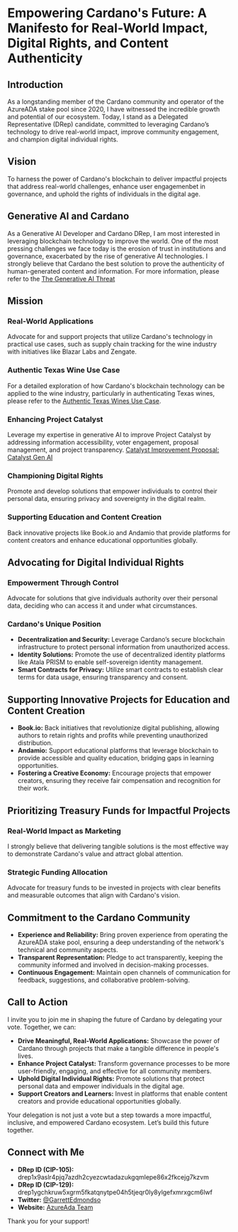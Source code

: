 # Empowering Cardano's Future: A Manifesto for Real-World Impact, Digital Rights, and Content Authenticity

## Introduction

As a longstanding member of the Cardano community and operator of the AzureADA stake pool since 2020, I have witnessed the incredible growth and potential of our ecosystem. Today, I stand as a Delegated Representative (DRep) candidate, committed to leveraging Cardano’s technology to drive real-world impact, improve community engagement, and champion digital individual rights.

## Vision

To harness the power of Cardano's blockchain to deliver impactful projects that address real-world challenges, enhance user engagemenbet in governance, and uphold the rights of individuals in the digital age.

## Generative AI and Cardano

As a Generative AI Developer and Cardano DRep, I am most interested in leveraging blockchain technology to improve the world. One of the most pressing challenges we face today is the erosion of trust in institutions and governance, exacerbated by the rise of generative AI technologies. I strongly believe that Cardano the best solution to prove the authenticity of human-generated content and information. For more information, please refer to the [The Generative AI Threat](/Use_Cases/Gen_AI_Threat.md)

## Mission

### Real-World Applications
Advocate for and support projects that utilize Cardano's technology in practical use cases, such as supply chain tracking for the wine industry with initiatives like Blazar Labs and Zengate.

### Authentic Texas Wine Use Case

For a detailed exploration of how Cardano's blockchain technology can be applied to the wine industry, particularly in authenticating Texas wines, please refer to the [Authentic Texas Wines Use Case](/Use_Cases/Authentic_Texas_Wine.md).

### Enhancing Project Catalyst
Leverage my expertise in generative AI to improve Project Catalyst by addressing information accessibility, voter engagement, proposal management, and project transparency. [Catalyst Improvement Proposal: Catalyst Gen AI](/Use_Cases/Catalyst_Gen_AI.md)

### Championing Digital Rights
Promote and develop solutions that empower individuals to control their personal data, ensuring privacy and sovereignty in the digital realm.

### Supporting Education and Content Creation
Back innovative projects like Book.io and Andamio that provide platforms for content creators and enhance educational opportunities globally.

## Advocating for Digital Individual Rights

### Empowerment Through Control
Advocate for solutions that give individuals authority over their personal data, deciding who can access it and under what circumstances.

### Cardano's Unique Position

- **Decentralization and Security:** Leverage Cardano’s secure blockchain infrastructure to protect personal information from unauthorized access.
- **Identity Solutions:** Promote the use of decentralized identity platforms like Atala PRISM to enable self-sovereign identity management.
- **Smart Contracts for Privacy:** Utilize smart contracts to establish clear terms for data usage, ensuring transparency and consent.

## Supporting Innovative Projects for Education and Content Creation

- **Book.io:** Back initiatives that revolutionize digital publishing, allowing authors to retain rights and profits while preventing unauthorized distribution.
- **Andamio:** Support educational platforms that leverage blockchain to provide accessible and quality education, bridging gaps in learning opportunities.
- **Fostering a Creative Economy:** Encourage projects that empower creators, ensuring they receive fair compensation and recognition for their work.

## Prioritizing Treasury Funds for Impactful Projects

### Real-World Impact as Marketing
I strongly believe that delivering tangible solutions is the most effective way to demonstrate Cardano's value and attract global attention.

### Strategic Funding Allocation
Advocate for treasury funds to be invested in projects with clear benefits and measurable outcomes that align with Cardano's vision.


## Commitment to the Cardano Community

- **Experience and Reliability:** Bring proven experience from operating the AzureADA stake pool, ensuring a deep understanding of the network's technical and community aspects.
- **Transparent Representation:** Pledge to act transparently, keeping the community informed and involved in decision-making processes.
- **Continuous Engagement:** Maintain open channels of communication for feedback, suggestions, and collaborative problem-solving.

## Call to Action

I invite you to join me in shaping the future of Cardano by delegating your vote. Together, we can:

- **Drive Meaningful, Real-World Applications:** Showcase the power of Cardano through projects that make a tangible difference in people's lives.
- **Enhance Project Catalyst:** Transform governance processes to be more user-friendly, engaging, and effective for all community members.
- **Uphold Digital Individual Rights:** Promote solutions that protect personal data and empower individuals in the digital age.
- **Support Creators and Learners:** Invest in platforms that enable content creators and provide educational opportunities globally.

Your delegation is not just a vote but a step towards a more impactful, inclusive, and empowered Cardano ecosystem. Let’s build this future together.

## Connect with Me

- **DRep ID (CIP-105):** drep1x9aslr4pjq7azdh2cyezcwtadazukgqmlepe86x2fkcejg7kzvm
- **DRep ID (CIP-129):** drep1ygchkruw5xgrm5fkatqnytpe04h5tjeqr0ly8ylgefxmrxgcm6lwf
- **Twitter:** [@GarrettEdmondso](https://twitter.com/GarrettEdmondso)
- **Website:** [AzureAda Team](https://azureada.com/ada-stake-pools-infrastructure/)

Thank you for your support!
